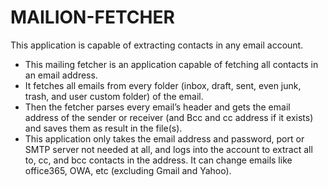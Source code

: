 # MAILION-FETCHER
This application is capable of extracting contacts in any email account. 
 
* This mailing fetcher is an application capable of fetching all contacts in an email address.
* It fetches all emails from every folder (inbox, draft, sent, even junk, trash, and user custom folder) of the email.
* Then the fetcher parses every email’s header and gets the email address of the sender or receiver (and Bcc and cc address if it exists) and saves them as result in the file(s).
* This application only takes the email address and password, port or SMTP server not needed at all, and logs into the account to extract all to, cc, and bcc contacts in the address. It can change emails like office365, OWA, etc (excluding Gmail and Yahoo).
